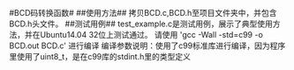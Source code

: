 #BCD码转换函数#
##使用方法##
拷贝BCD.c,BCD.h至项目文件夹中，并包含BCD.h头文件。
##测试用例##
test_example.c是测试用例，展示了典型使用方法，并在Ubuntu14.04 32位上测试通过。
请使用
'gcc -Wall -std=c99 -o BCD.out BCD.c'
进行编译
编译参数说明：使用了c99标准库进行编译，因为程序里使用了uint8_t，是在c99库的stdint.h里的类型定义
